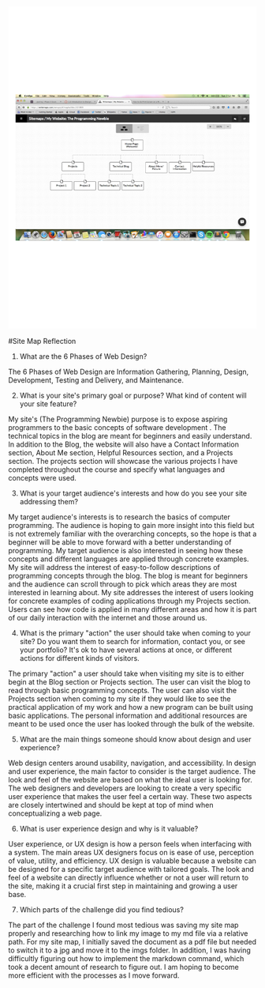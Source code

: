 ![Alt text](site-map.jpg)

#Site Map Reflection

1. What are the 6 Phases of Web Design?

The 6 Phases of Web Design are Information Gathering, Planning, Design, Development, Testing and Delivery, and Maintenance.

2. What is your site's primary goal or purpose? What kind of content will your site feature?

My site's (The Programming Newbie) purpose is to expose aspiring programmers to the basic concepts of software development .  The technical topics in the blog are meant for beginners and easily understand.  In addition to the Blog, the website will also have a Contact Information section, About Me section, Helpful Resources section, and a Projects section.  The projects section will showcase the various projects I have completed throughout the course and specify what languages and concepts were used.

3. What is your target audience's interests and how do you see your site addressing them?

My target audience's interests is to research the basics of computer programming.  The audience is hoping to gain more insight into this field but is not extremely familiar with the overarching concepts, so the hope is that a beginner will be able to move forward with a better understanding of programming.    My target audience is also interested in seeing how these concepts and different languages are applied through concrete examples.  My site will address the interest of easy-to-follow descriptions of programming concepts through the blog.  The blog is meant for beginners and the audience can scroll through to pick which areas they are most interested in learning about.  My site addresses the interest of users looking for concrete examples of coding applications through my Projects section.  Users can see how code is applied in many different areas and how it is part of our daily interaction with the internet and those around us.

4. What is the primary "action" the user should take when coming to your site? Do you want them to search for information, contact you, or see your portfolio? It's ok to have several actions at once, or different actions for different kinds of visitors.

The primary "action" a user should take when visiting my site is to either begin at the Blog section or Projects section.  The user can visit the blog to read through basic programming concepts.  The user can also visit the Projects section when coming to my site if they would like to see the practical application of my work and how a new program can be built using basic applications.  The personal information and additional resources are meant to be used once the user has looked through the bulk of the website.

5. What are the main things someone should know about design and user experience?

Web design centers around usability, navigation, and accessibility.  In design and user experience, the main factor to consider is the target audience.  The look and feel of the website are based on what the ideal user is looking for.  The web designers and developers are looking to create a very specific user experience that makes the user feel a certain way.  These two aspects are closely intertwined and should be kept at top of mind when conceptualizing a web page.

6. What is user experience design and why is it valuable?

User experience, or UX design is how a person feels when interfacing with a system.  The main areas UX designers focus on is ease of use, perception of value, utility, and efficiency.  UX design is valuable because a website can be designed for a specific target audience with tailored goals.  The look and feel of a website can directly influence whether or not a user will return to the site, making it a crucial first step in maintaining and growing a user base.

7. Which parts of the challenge did you find tedious?

The part of the challenge I found most tedious was saving my site map properly and researching how to link my image to my md file via a relative path.  For my site map, I initially saved the document as a pdf file but needed to switch it to a jpg and move it to the imgs folder.  In addition, I was having difficultly figuring out how to implement the markdown command, which took a decent amount of research to figure out.  I am hoping to become more efficient with the processes as I move forward.


